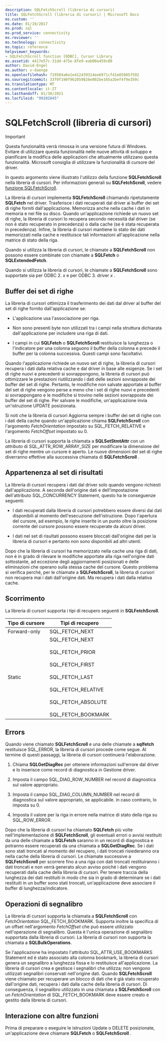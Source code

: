 ```yaml
---
description: SQLFetchScroll (libreria di cursori)
title: SQLFetchScroll (libreria di cursori) | Microsoft Docs
ms.custom: ''
ms.date: 01/19/2017
ms.prod: sql
ms.prod_service: connectivity
ms.reviewer: ''
ms.technology: connectivity
ms.topic: reference
helpviewer_keywords:
- SQLFetchScroll function [ODBC], Cursor Library
ms.assetid: 4417e57c-31dd-475e-8fe9-eab00a459c80
author: David-Engel
ms.author: v-daenge
ms.openlocfilehash: 719504a6e1e412439314ee6971cf41e05805f592
ms.sourcegitcommit: 33f0f190f962059826e002be165a2bef4f9e350c
ms.translationtype: MT
ms.contentlocale: it-IT
ms.lasthandoff: 01/30/2021
ms.locfileid: "99202845"
---
```

# <a name="sqlfetchscroll-cursor-library"></a>SQLFetchScroll (libreria di cursori)
> [!IMPORTANT]  
>  Questa funzionalità verrà rimossa in una versione futura di Windows. Evitare di utilizzare questa funzionalità nelle nuove attività di sviluppo e pianificare la modifica delle applicazioni che attualmente utilizzano questa funzionalità. Microsoft consiglia di utilizzare la funzionalità di cursore del driver.  
  
 In questo argomento viene illustrato l'utilizzo della funzione **SQLFetchScroll** nella libreria di cursori. Per informazioni generali su **SQLFetchScroll**, vedere [funzione SQLFetchScroll](../../../odbc/reference/syntax/sqlfetchscroll-function.md).  
  
 La libreria di cursori implementa **SQLFetchScroll** chiamando ripetutamente **SQLFetch** nel driver. Trasferisce i dati recuperati dal driver ai buffer dei set di righe forniti dall'applicazione. Memorizza anche nella cache i dati in memoria e nei file su disco. Quando un'applicazione richiede un nuovo set di righe, la libreria di cursori lo recupera secondo necessità dal driver (se non è stato recuperato in precedenza) o dalla cache (se è stata recuperata in precedenza). Infine, la libreria di cursori mantiene lo stato dei dati memorizzati nella cache e restituisce tali informazioni all'applicazione nella matrice di stato della riga.  
  
 Quando si utilizza la libreria di cursori, le chiamate a **SQLFetchScroll** non possono essere combinate con chiamate a **SQLFetch** o **SQLExtendedFetch**.  
  
 Quando si utilizza la libreria di cursori, le chiamate a **SQLFetchScroll** sono supportate sia per ODBC 2. *x* e per ODBC 3. driver *x* .  
  
## <a name="rowset-buffers"></a>Buffer dei set di righe  
 La libreria di cursori ottimizza il trasferimento dei dati dal driver al buffer del set di righe fornito dall'applicazione se:  
  
-   L'applicazione usa l'associazione per riga.  
  
-   Non sono presenti byte non utilizzati tra i campi nella struttura dichiarata dall'applicazione per includere una riga di dati.  
  
-   I campi in cui **SQLFetch** o **SQLFetchScroll** restituisce la lunghezza o l'indicatore per una colonna seguono il buffer della colonna e precede il buffer per la colonna successiva. Questi campi sono facoltativi.  
  
 Quando l'applicazione richiede un nuovo set di righe, la libreria di cursori recupera i dati dalla relativa cache e dal driver in base alle esigenze. Se i set di righe nuovi e precedenti si sovrappongono, la libreria di cursori può ottimizzare le prestazioni riutilizzando i dati delle sezioni sovrapposte dei buffer del set di righe. Pertanto, le modifiche non salvate apportate ai buffer del set di righe vengono perse a meno che i set di righe nuovi e precedenti si sovrappongano e le modifiche si trovino nelle sezioni sovrapposte dei buffer del set di righe. Per salvare le modifiche, un'applicazione invia un'istruzione UPDATE posizionata.  
  
 Si noti che la libreria di cursori Aggiorna sempre i buffer dei set di righe con i dati della cache quando un'applicazione chiama **SQLFetchScroll** con l'argomento *FetchOrientation* impostato su SQL_FETCH_RELATIVE e l'argomento *FetchOffset* impostato su 0.  
  
 La libreria di cursori supporta la chiamata a **SQLSetStmtAttr** con un *attributo* di SQL_ATTR_ROW_ARRAY_SIZE per modificare la dimensione del set di righe mentre un cursore è aperto. Le nuove dimensioni del set di righe diverranno effettive alla successiva chiamata di **SQLFetchScroll** .  
  
## <a name="result-set-membership"></a>Appartenenza al set di risultati  
 La libreria di cursori recupera i dati dal driver solo quando vengono richiesti dall'applicazione. A seconda dell'origine dati e dell'impostazione dell'attributo SQL_CONCURRENCY Statement, questo ha le conseguenze seguenti:  
  
-   I dati recuperati dalla libreria di cursori potrebbero essere diversi dai dati disponibili al momento dell'esecuzione dell'istruzione. Dopo l'apertura del cursore, ad esempio, le righe inserite in un punto oltre la posizione corrente del cursore possono essere recuperate da alcuni driver.  
  
-   I dati nel set di risultati possono essere bloccati dall'origine dati per la libreria di cursori e pertanto non sono disponibili ad altri utenti.  
  
 Dopo che la libreria di cursori ha memorizzato nella cache una riga di dati, non è in grado di rilevare le modifiche apportate alla riga nell'origine dati sottostante, ad eccezione degli aggiornamenti posizionati e delle eliminazioni che operano sulla stessa cache del cursore. Questo problema si verifica perché, per le chiamate a **SQLFetchScroll**, la libreria di cursori non recupera mai i dati dall'origine dati. Ma recupera i dati dalla relativa cache.  
  
## <a name="scrolling"></a>Scorrimento  
 La libreria di cursori supporta i tipi di recupero seguenti in **SQLFetchScroll**.  
  
|Tipo di cursore|Tipi di recupero|  
|-----------------|-----------------|  
|Forward-only|SQL_FETCH_NEXT|  
|Static|SQL_FETCH_NEXT<br /><br /> SQL_FETCH_PRIOR<br /><br /> SQL_FETCH_FIRST<br /><br /> SQL_FETCH_LAST<br /><br /> SQL_FETCH_RELATIVE<br /><br /> SQL_FETCH_ABSOLUTE<br /><br /> SQL_FETCH_BOOKMARK|  
  
## <a name="errors"></a>Errors  
 Quando viene chiamato **SQLFetchScroll** e una delle chiamate a **sqlfetch** restituisce SQL_ERROR, la libreria di cursori procede come segue. Al termine di questi passaggi, la libreria di cursori continuerà l'elaborazione.  
  
1.  Chiama **SQLGetDiagRec** per ottenere informazioni sull'errore dal driver e lo inserisce come record di diagnostica in Gestione driver.  
  
2.  Imposta il campo SQL_DIAG_ROW_NUMBER nel record di diagnostica sul valore appropriato.  
  
3.  Imposta il campo SQL_DIAG_COLUMN_NUMBER nel record di diagnostica sul valore appropriato, se applicabile. in caso contrario, lo imposta su 0.  
  
4.  Imposta il valore per la riga in errore nella matrice di stato della riga su SQL_ROW_ERROR.  
  
 Dopo che la libreria di cursori ha chiamato **SQLFetch** più volte nell'implementazione di **SQLFetchScroll**, gli eventuali errori o avvisi restituiti da una delle chiamate a **SQLFetch** saranno in un record di diagnostica e potranno essere recuperati da una chiamata a **SQLGetDiagRec**. Se i dati sono stati troncati al momento del recupero, i dati troncati risiederanno ora nella cache della libreria di cursori. Le chiamate successive a **SQLFetchScroll** per scorrere fino a una riga con dati troncati restituiranno i dati troncati e non verrà generato alcun avviso poiché i dati vengono recuperati dalla cache della libreria di cursori. Per tenere traccia della lunghezza dei dati restituiti in modo che sia in grado di determinare se i dati restituiti in un buffer sono stati troncati, un'applicazione deve associare il buffer di lunghezza/indicatore.  
  
## <a name="bookmark-operations"></a>Operazioni di segnalibro  
 La libreria di cursori supporta la chiamata a **SQLFetchScroll** con *FetchOrientation* SQL_FETCH_BOOKMARK. Supporta inoltre la specifica di un offset nell'argomento *FetchOffset* che può essere utilizzato nell'operazione di segnalibro. Questa è l'unica operazione di segnalibro supportata dalla libreria di cursori. La libreria di cursori non supporta la chiamata a **SQLBulkOperations**.  
  
 Se l'applicazione ha impostato l'attributo SQL_ATTR_USE_BOOKMARKS Statement ed è stato associato alla colonna bookmark, la libreria di cursori genera un segnalibro a lunghezza fissa e lo restituisce all'applicazione. La libreria di cursori crea e gestisce i segnalibri che utilizza; non vengono utilizzati segnalibri conservati nell'origine dati. Quando **SQLFetchScroll** viene chiamato per recuperare un blocco di dati che è già stato recuperato dall'origine dati, recupera i dati dalla cache della libreria di cursori. Di conseguenza, il segnalibro utilizzato in una chiamata a **SQLFetchScroll** con un *FetchOrientation* di SQL_FETCH_BOOKMARK deve essere creato e gestito dalla libreria di cursori.  
  
## <a name="interaction-with-other-functions"></a>Interazione con altre funzioni  
 Prima di preparare o eseguire le istruzioni Update o DELETE posizionate, un'applicazione deve chiamare **SQLFetch** o **SQLFetchScroll** .
